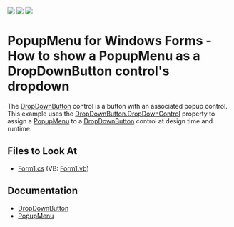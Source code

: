 <!-- default badges list -->
![](https://img.shields.io/endpoint?url=https://codecentral.devexpress.com/api/v1/VersionRange/128622734/17.1.3%2B)
[![](https://img.shields.io/badge/Open_in_DevExpress_Support_Center-FF7200?style=flat-square&logo=DevExpress&logoColor=white)](https://supportcenter.devexpress.com/ticket/details/E424)
[![](https://img.shields.io/badge/📖_How_to_use_DevExpress_Examples-e9f6fc?style=flat-square)](https://docs.devexpress.com/GeneralInformation/403183)
<!-- default badges end -->

# PopupMenu for Windows Forms - How to show a PopupMenu as a DropDownButton control's dropdown

The [DropDownButton](https://docs.devexpress.com/WindowsForms/DevExpress.XtraEditors.DropDownButton) control is a button with an associated popup control. 
This example uses the [DropDownButton.DropDownControl](https://docs.devexpress.com/WindowsForms/DevExpress.XtraEditors.DropDownButton.DropDownControl) property to assign a [PopupMenu](https://docs.devexpress.com/WindowsForms/DevExpress.XtraBars.PopupMenu) to a [DropDownButton](https://docs.devexpress.com/WindowsForms/DevExpress.XtraEditors.DropDownButton) control at design time and runtime.


<!-- default file list -->
## Files to Look At

* [Form1.cs](./CS/DropDownButtonExample/Form1.cs) (VB: [Form1.vb](./VB/DropDownButtonExample/Form1.vb))

<!-- default file list end -->

## Documentation
- [DropDownButton](https://docs.devexpress.com/WindowsForms/DevExpress.XtraEditors.DropDownButton)
- [PopupMenu](https://docs.devexpress.com/WindowsForms/DevExpress.XtraBars.PopupMenu)
